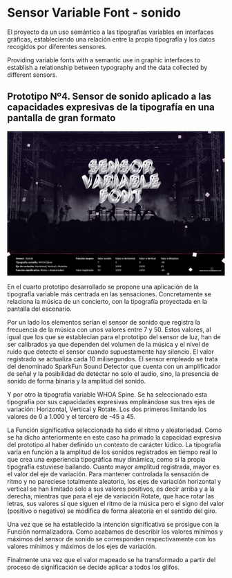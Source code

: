 # Sensor Variable Font - sonido

El proyecto da un uso semántico a las tipografías variables en interfaces gráficas, estableciendo una relación entre la propia tipografía y los datos recogidos por diferentes sensores.

Providing variable fonts with a semantic use in graphic interfaces to establish a relationship between typography and the data collected by different sensors.

## Prototipo Nº4. Sensor de sonido aplicado a las capacidades expresivas de la tipografía en una pantalla de gran formato

[![Sensor Variable Font - sonido](/img/sensorvariablefont-sonido.jpg)](https://vimeo.com/341422442 "Sensor Variable Font - sonido")

En el cuarto prototipo desarrollado se propone una aplicación de la tipografía variable más centrada en las sensaciones. Concretamente se relaciona la música de un concierto, con la tipografía proyectada en la pantalla del escenario.

Por un lado los elementos serían el sensor de sonido que registra la frecuencia de la música con unos valores entre 7 y 50. Estos valores, al igual que los que se establecían para el prototipo del sensor de luz, han de ser calibrados ya que dependen del volumen de la música y el nivel de ruido que detecte el sensor cuando supuestamente hay silencio. El valor registrado se actualiza cada 10 milisegundos. El sensor empleado se trata del denominado SparkFun Sound Detector que cuenta con un amplificador de señal y la posibilidad de detectar no solo el audio, sino, la presencia de sonido de forma binaria y la amplitud del sonido.

Y por otro la tipografía variable WHOA Spine. Se ha seleccionado esta tipografía por sus capacidades expresivas empleándose sus tres ejes de variación: Horizontal, Vertical y Rotate. Los dos primeros limitando los valores de 0 a 1.000 y el tercero de -45 a 45.

La Función significativa seleccionada ha sido el ritmo y aleatoriedad. Como se ha dicho anteriormente en este caso ha primado la capacidad expresiva del prototipo al haber definido un contexto de carácter lúdico. La tipografía varía en función a la amplitud de los sonidos registrados en tiempo real lo que crea una experiencia tipográfica muy dinámica, como si la propia tipografía estuviese bailando. Cuanto mayor amplitud registrada, mayor es el valor del eje de variación. Para mantener controlada la sensación de ritmo y no pareciese totalmente aleatorio, los ejes de variación horizontal y vertical se han limitado solo a sus valores positivos, es decir arriba y a la derecha, mientras que para el eje de variación Rotate, que hace rotar las letras, sus valores sí que siguen el ritmo de la música pero el signo del valor (positivo o negativo) se modifica de forma aleatoria en el sentido del giro.

Una vez que se ha establecido la intención significativa se prosigue con la Función normalizadora. Como acabamos de describir los valores mínimos y máximos del sensor de sonido se corresponden respectivamente con los valores mínimos y máximos de los ejes de variación.

Finalmente una vez que el valor mapeado se ha transformado a partir del proceso de significación se decide aplicar a todos los glifos.
